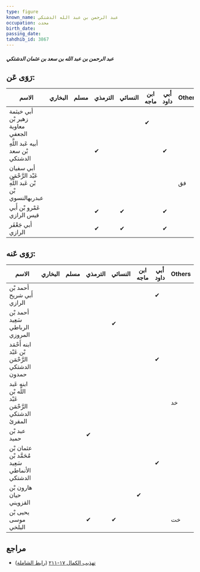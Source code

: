 ```yaml
---
type: figure
known_name: عبد الرحمن بن عبد الله الدشتكي
occupation: محدث
birth_date:
passing_date:
tahdhib_id: 3867
---
```

##### عبد الرحمن بن عبد الله بن سعد بن عثمان الدشتكي

## رَوَى عَن:
| الاسم                                                         | البخاري | مسلم | الترمذي | النسائي | ابن ماجه | أبي داود | Others |
| ------------------------------------------------------------- | ------- | ---- | ------- | ------- | -------- | -------- | ------ |
| أبي خيثمة زهير بْن معاوية الجعفي                              |         |      |         |         | ✔        |          |        |
| أبيه عَبد اللَّهِ بْن سعد الدشتكي                             |         |      | ✔       |         |          | ✔        |        |
| أبي سفيان عَبْد الرَّحْمَنِ بْن عَبد اللَّهِ بْن عبدربهالنسوي |         |      |         |         |          |          | فق     |
| عَمْرو بْن أَبي قيس الرازي                                    |         |      | ✔       | ✔       |          | ✔        |        |
| أبي جَعْفَر الرازي                                            |         |      | ✔       | ✔       |          | ✔        |        |
## رَوَى عَنه:
| الاسم                                                | البخاري | مسلم | الترمذي | النسائي | ابن ماجه | أبي داود | Others |
| ---------------------------------------------------- | ------- | ---- | ------- | ------- | -------- | -------- | ------ |
| أحمد بْن أَبي شريح الرازي                            |         |      |         |         |          | ✔        |        |
| أحمد بْن سَعِيد الرباطي المروزي                      |         |      |         | ✔       |          |          |        |
| ابنه أَحْمَد بْن عَبْد الرَّحْمَن الدشتكي حمدون      |         |      |         |         |          | ✔        |        |
| ابنه عَبد اللَّه بْن عَبْد الرَّحْمَن الدشتكي المقرئ |         |      |         |         |          |          | خد     |
| عبد بْن حميد                                         |         |      | ✔       |         |          |          |        |
| عثمان بْن مُحَمَّد بْن سَعِيد الأنماطي الدشتكي       |         |      |         |         |          | ✔        |        |
| هارون بْن حيان القزويني                              |         |      |         |         | ✔        |          |        |
| يحيى بْن موسى البلخي                                 |         |      | ✔       | ✔       |          |          | خت     |
## مراجع
- [تهذيب الكمال ١٧-٢١١](obsidian://open?vault=Tahdhib-al-Kamal&file=Figures/٣٨٦٧-عبد%20الرحمن%20بن%20عبد%20الله%20بن%20سعد%20بن%20عثمان%20الدشتكي) ([رابط الشاملة](https://shamela.ws/book/3722/8761))